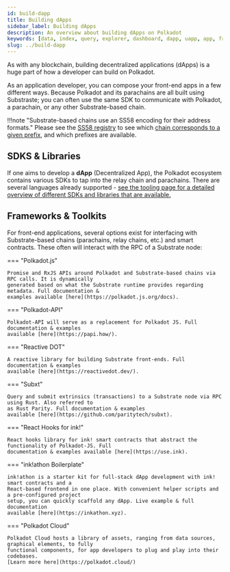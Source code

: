 ```yaml
---
id: build-dapp
title: Building dApps
sidebar_label: Building dApps
description: An overview about building dApps on Polkadot
keywords: [data, index, query, explorer, dashboard, dapp, uapp, app, frontend, client]
slug: ../build-dapp
---
```



As with any blockchain, building decentralized applications (dApps) is a huge part of how a
developer can build on Polkadot.

As an application developer, you can compose your front-end apps in a few different ways. Because
Polkadot and its parachains are all built using Substraste; you can often use the same SDK to
communicate with Polkadot, a parachain, or any other Substrate-based chain.

!!!note "Substrate-based chains use an SS58 encoding for their address formats."
    Please see the [SS58 registry](https://github.com/paritytech/ss58-registry/) to see which
    [chain corresponds to a given prefix](https://github.com/paritytech/ss58-registry/blob/main/ss58-registry.json),
    and which prefixes are available.

## SDKS & Libraries

If one aims to develop a **dApp** (Decentralized App), the Polkadot ecosystem contains various SDKs
to tap into the relay chain and parachains. There are several languages already supported -
[see the tooling page for a detailed overview of different SDKs and libraries that are available.](build-tools-index.md)

## Frameworks & Toolkits

For front-end applications, several options exist for interfacing with Substrate-based chains
(parachains, relay chains, etc.) and smart contracts. These often will interact with the RPC of a
Substrate node:

=== "Polkadot.js"

    Promise and RxJS APIs around Polkadot and Substrate-based chains via RPC calls. It is dynamically
    generated based on what the Substrate runtime provides regarding metadata. Full documentation &
    examples available [here](https://polkadot.js.org/docs).

=== "Polkadot-API"

    Polkadot-API will serve as a replacement for Polkadot JS. Full documentation & examples
    available [here](https://papi.how/).

=== "Reactive DOT"

    A reactive library for building Substrate front-ends. Full documentation & examples
    available [here](https://reactivedot.dev/).

=== "Subxt"

    Query and submit extrinsics (transactions) to a Substrate node via RPC using Rust. Also referred to
    as Rust Parity. Full documentation & examples
    available [here](https://github.com/paritytech/subxt).

=== "React Hooks for ink!"

    React hooks library for ink! smart contracts that abstract the functionality of Polkadot-JS. Full
    documentation & examples available [here](https://use.ink).

=== "ink!athon Boilerplate"

    ink!athon is a starter kit for full-stack dApp development with ink! smart contracts and a
    React-based frontend in one place. With convenient helper scripts and a pre-configured project
    setup, you can quickly scaffold any dApp. Live example & full documentation
    available [here](https://inkathon.xyz).

=== "Polkadot Cloud"

    Polkadot Cloud hosts a library of assets, ranging from data sources, graphical elements, to fully
    functional components, for app developers to plug and play into their codebases.
    [Learn more here](https://polkadot.cloud/)